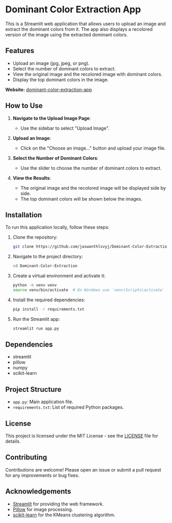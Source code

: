 # Dominant Color Extraction App

This is a Streamlit web application that allows users to upload an image and extract the dominant colors from it. The app also displays a recolored version of the image using the extracted dominant colors.

## Features

- Upload an image (jpg, jpeg, or png).
- Select the number of dominant colors to extract.
- View the original image and the recolored image with dominant colors.
- Display the top dominant colors in the image.

**Website:** [dominant-color-extraction-app](https://dominant-color-extraction-app.streamlit.app/)

## How to Use

1. **Navigate to the Upload Image Page**:
   - Use the sidebar to select "Upload Image".

2. **Upload an Image**:
   - Click on the "Choose an image..." button and upload your image file.

3. **Select the Number of Dominant Colors**:
   - Use the slider to choose the number of dominant colors to extract.

4. **View the Results**:
   - The original image and the recolored image will be displayed side by side.
   - The top dominant colors will be shown below the images.

## Installation

To run this application locally, follow these steps:

1. Clone the repository:
    ```sh
    git clone https://github.com/jaswanthlsvyj/Dominant-Color-Extraction.git
    ```

2. Navigate to the project directory:
    ```sh
    cd Dominant-Color-Extraction
    ```

3. Create a virtual environment and activate it:
    ```sh
    python -m venv venv
    source venv/bin/activate  # On Windows use `venv\Scripts\activate`
    ```

4. Install the required dependencies:
    ```sh
    pip install -r requirements.txt
    ```

5. Run the Streamlit app:
    ```sh
    streamlit run app.py
    ```

## Dependencies

- streamlit
- pillow
- numpy
- scikit-learn

## Project Structure

- `app.py`: Main application file.
- `requirements.txt`: List of required Python packages.

## License

This project is licensed under the MIT License - see the [LICENSE](LICENSE) file for details.

## Contributing

Contributions are welcome! Please open an issue or submit a pull request for any improvements or bug fixes.

## Acknowledgements

- [Streamlit](https://streamlit.io/) for providing the web framework.
- [Pillow](https://python-pillow.org/) for image processing.
- [scikit-learn](https://scikit-learn.org/) for the KMeans clustering algorithm.


